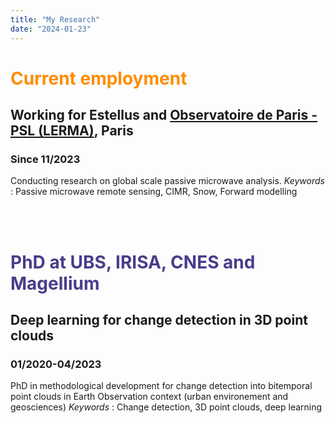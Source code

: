 ```yaml
---
title: "My Research"
date: "2024-01-23"
---
```

# <span style="color:darkorange;">Current employment</span>
## Working for Estellus and [Observatoire de Paris - PSL (LERMA)](https://lerma.obspm.fr/spip.php?rubrique1), Paris
### Since 11/2023
Conducting research on global scale passive microwave analysis. 
*Keywords* : Passive microwave remote sensing, CIMR, Snow, Forward modelling

<br/>
<br/>

# <span style="color:darkslateblue;">PhD at UBS, IRISA, CNES and Magellium</span>
## Deep learning for change detection in 3D point clouds
### 01/2020-04/2023
PhD in methodological development for change detection into bitemporal point clouds in Earth Observation context (urban environement and geosciences)
*Keywords* : Change detection, 3D point clouds, deep learning

<br/>
<br/>
<br/>


<!---
Now is the time for all good men to come to
the aid of their country. This is just a
regular paragraph.

The quick brown fox jumped over the lazy
dog's back.

## collapsible markdown?

<details><summary>CLICK ME</summary>
<p>

#### even hidden code blocks!

```python
print("hello world!")
```

</p>
</details>

### Header 3

> This is a blockquote.
>
> This is the second paragraph in the blockquote.
>
> ## This is an H2 in a blockquote-->
